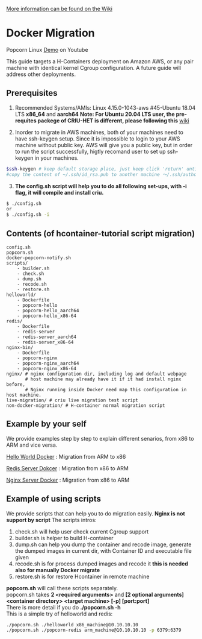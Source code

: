 [More information can be found on the Wiki](https://github.com/systems-nuts/hcontainer-tutorial/wiki)

# Docker Migration

Popcorn Linux [Demo](https://www.youtube.com/watch?v=Gj9L169hg50) on Youtube

This guide targets a H-Containers deployment on Amazon AWS, or any pair machine with identical kernel Cgroup configuration. A future guide will address other deployments. 

## Prerequisites

1. Recommended Systems/AMIs: Linux 4.15.0-1043-aws #45-Ubuntu 18.04 LTS **x86_64** and **aarch64**  **Note: For Ubuntu 20.04 LTS user, the pre-requites packege of CRIU-HET is different, please following this** [wiki](https://github.com/systems-nuts/criu-het/wiki/CRIUHET-Installation) 

2. Inorder to migrate in AWS machines, both of your machines need to have ssh-keygen setup. Since it is impossible to login to your AWS machine without public key. AWS will give you a public key, but in order to run the script successfully, higtly recomand user to set up ssh-keygen in your machines.
```bash
$ssh-keygen # keep default storage place, just keep click 'return' until done.  
#copy the content of ~/.ssh/id_rsa.pub to another machine ～/.ssh/authorizedi_keys
```

3. **The config.sh script will help you to do all following set-ups, with -i flag, it will compile and install criu.**
```bash
$ ./config.sh 
or
$ ./config.sh -i 
``` 

## Contents (of hcontainer-tutorial script migration) 
```
config.sh 					 				
popcorn.sh
docker-popcorn-notify.sh
scripts/
	- builder.sh
	- check.sh
	- dump.sh
	- recode.sh
	- restore.sh						
helloworld/ 					
	- Dockerfile 				
	- popcorn-hello 			
	- popcorn-hello_aarch64		
	- popcorn-hello_x86-64	
redis/
	- Dockerfile
	- redis-server
	- redis-server_aarch64
	- redis-server_x86-64
nginx-bin/
	- Dockerfile
	- popcorn-nginx
	- popcorn-nginx_aarch64
	- popcorn-nginx_x86-64
nginx/ # nginx configuration dir, including log and default webpage
       # host machine may already have it if it had install nginx before, 
       # Nginx running inside Docker need map this configuration in host machine.
live-migration/ # criu live migration test script
non-docker-migration/ # H-container normal migration script 

```

## Example by your self

We provide examples step by step to explain different senarios, from x86 to ARM and vice versa.

[Hello World Docker](https://github.com/systems-nuts/hcontainer-tutorial/wiki/Hello-World-Docker) : Migration from ARM to x86

[Redis Server Dokcer](https://github.com/systems-nuts/hcontainer-tutorial/wiki/Redis-Server-Docker) : Migration from x86 to ARM

[Nginx Server Docker](https://github.com/systems-nuts/hcontainer-tutorial/wiki/Nginx-Server-Docker) : Migration from x86 to ARM

## Example of using scripts 

We provide scripts that can help you to do migration easily. **Nginx is not support by script**
The scripts intros:
1. check.sh will help user check current Cgroup support
2. builder.sh is helper to build H-container
3. dump.sh can help you dump the container and recode image, generate the dumped images in current dir, with Container ID and executable file given 
4. recode.sh is for process dumped images and recode it **this is needed also for manually Docker migrate**
5. restore.sh is for restore Hcontainer in remote machine

**popcorn.sh** will call these scripts separately.  <br>
popcorn.sh takes **2 <required arguments\>** and **[2 optional arguments]**  <br>
**\<container directory\> \<target machine\> \[-p\] \[port:port\]** <br>
There is more detail if you do **./popcorn.sh -h**  <br>
This is a simple try of helloworld and redis:
```bash
./popcorn.sh ./helloworld x86_machine@10.10.10.10 
./popcorn.sh ./popcorn-redis arm_machine@10.10.10.10 -p 6379:6379 
```
